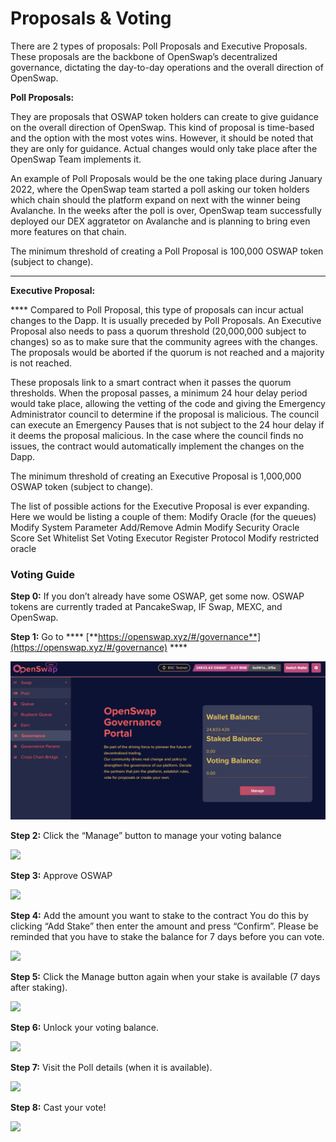 # Proposals & Voting

There are 2 types of proposals: Poll Proposals and Executive Proposals. These proposals are the backbone of OpenSwap’s decentralized governance, dictating the day-to-day operations and the overall direction of OpenSwap.

**Poll Proposals:**&#x20;

They are proposals that OSWAP token holders can create to give guidance on the overall direction of OpenSwap. This kind of proposal is time-based and the option with the most votes wins. However, it should be noted that they are only for guidance. Actual changes would only take place after the OpenSwap Team implements it.

An example of Poll Proposals would be the one taking place during January 2022, where the OpenSwap team started a poll asking our token holders which chain should the platform expand on next with the winner being Avalanche. In the weeks after the poll is over, OpenSwap team successfully deployed our DEX aggratetor on Avalanche and is planning to bring even more features on that chain.

The minimum threshold of creating a Poll Proposal is 100,000 OSWAP token (subject to change).

****

**Executive Proposal:**

&#x20;**** Compared to Poll Proposal, this type of proposals can incur actual changes to the Dapp. It is usually preceded by Poll Proposals. An Executive Proposal also needs to pass a quorum threshold (20,000,000 subject to changes) so as to make sure that the community agrees with the changes. The proposals would be aborted if the quorum is not reached and a majority is not reached.

These proposals link to a smart contract when it passes the quorum thresholds. When the proposal passes, a minimum 24 hour delay period would take place, allowing the vetting of the code and giving the Emergency Administrator council to determine if the proposal is malicious. The council can execute an Emergency Pauses that is not subject to the 24 hour delay if it deems the proposal malicious. In the case where the council finds no issues, the contract would automatically implement the changes on the Dapp.

The minimum threshold of creating an Executive Proposal is 1,000,000 OSWAP token (subject to change).

The list of possible actions for the Executive Proposal is ever expanding. Here we would be listing a couple of them: Modify Oracle (for the queues) Modify System Parameter Add/Remove Admin Modify Security Oracle Score Set Whitelist Set Voting Executor Register Protocol Modify restricted oracle

### **Voting Guide**

**Step 0:** If you don’t already have some OSWAP, get some now. OSWAP tokens are currently traded at PancakeSwap, IF Swap, MEXC, and OpenSwap.

**Step 1:** Go to **** [**https://openswap.xyz/#/governance**](https://openswap.xyz/#/governance) ****&#x20;

![](<../.gitbook/assets/image (61).png>)

**Step 2:** Click the “Manage” button to manage your voting balance

![](https://lh6.googleusercontent.com/PfIbtctecYeO79oZwSregIfbG4J3VQukCMHlB\_aH8LYGi13qs3qPVSBLIZp7pgoCNK4kZph8jGIgrQLD-IeVQlctr537t-jo2lcgqgikH1ecOnjPKlSh0ckvtYTiP3QIf0L4zWMi)

**Step 3:** Approve OSWAP&#x20;

![](https://lh6.googleusercontent.com/xTufae-BBHVaPvvFqiEZhVwTf-q8YfuAL-xFXxz1p4Krp3XhyNWDL7zLl\_Kgn4KO-HZRKcMC\_AKNdCbqelvbCyNg77HMS2rvOvs3w1Eh-QKzvaVn7YVWy0BXeOA2hu1dgWH3AETM)

**Step 4:** Add the amount you want to stake to the contract You do this by clicking “Add Stake” then enter the amount and press “Confirm”. Please be reminded that you have to stake the balance for 7 days before you can vote.&#x20;

![](https://lh6.googleusercontent.com/BQY4kuQG3HbcUsG7s6ti-jYHMgwNloQd-O3PMRDdTQVvx6zO1WO\_xaerzrF7FX4P6gzHlpp3RfHVMFf2T07sZ\_HeDgSTfVsPRhjd85biQ72oICN7zeXCqwAJHt4dKBcCXG94-\_FS)

**Step 5:** Click the Manage button again when your stake is available (7 days after staking).

![](https://lh5.googleusercontent.com/KD6ohoog8ECMZAqIJ0avWDt6rAmgJhaIaQV9uhJHJaN3SsG8b5uiP59HL4ZxlquVR1zklkgFvy5d-ysoziDhQV8vykGlChZdqlQ9kokh5R9ldxd2oREcMZYMUlA1TRTKGUu73UUA)



**Step 6:** Unlock your voting balance.

![](https://lh4.googleusercontent.com/IUNEwZl611WCbqkDj-swLzgJ0j8eTkbKoiUawSnja6dP0VguhSkDfouy38kLdeKLX8V5AzVkhV-ZFUm2AY90-6OJHCNn7Rb5mXw3XsLCQMtIq4\_Z2WarlUoX2cO-8VmulHQm-Scl)

**Step 7:** Visit the Poll details (when it is available).

![](https://lh5.googleusercontent.com/rPoxH7PORCwlmjD-fPXzYosWNv37D5BflTMu541HhWIjAy-nwQPVB1zD\_v27fta4LaaqiCfj7GtYJF0o7qKI2IXuiCd\_40\_e8rHLiyVWXGv5VEGAbnbHozZ\_upUHjhQpcmsowJqc)

**Step 8:** Cast your vote!

![](https://lh4.googleusercontent.com/FCCIX3ZktF5BAJt2GolYCWGHIgtH\_b\_U8t4JJWPEdoK\_-T\_Mh15mosM3sKQqYBVELXiqwUZ3US79m5IARlfC-i9wL8vsDn9BUCPUj4ECyu4HNuBcH2wG7YNbPsDXwMGcQlC9Cl0J)
